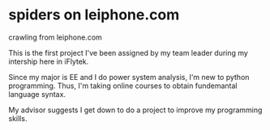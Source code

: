 # spiders on leiphone.com

crawling from leiphone.com

This is the first project I've been assigned by my team leader during my intership here in iFlytek.

Since my major is EE and I do power system analysis, I'm new to python programming. Thus, I'm taking online courses to obtain fundemantal language syntax.

My advisor suggests I get down to do a project to improve my programming skills.
